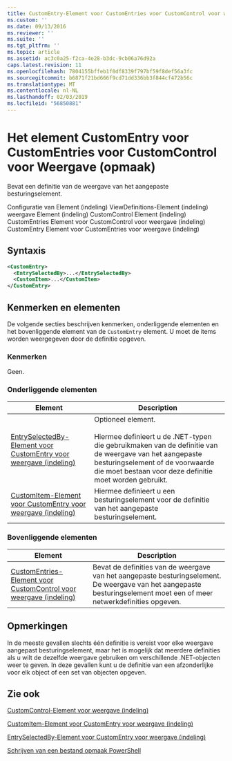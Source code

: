 ```yaml
---
title: CustomEntry-Element voor CustomEntries voor CustomControl voor weergave (indeling) | Microsoft Docs
ms.custom: ''
ms.date: 09/13/2016
ms.reviewer: ''
ms.suite: ''
ms.tgt_pltfrm: ''
ms.topic: article
ms.assetid: ac3c0a25-f2ca-4e28-b3dc-9cb06a76d92a
caps.latest.revision: 11
ms.openlocfilehash: 7804155bffeb1f0df8339f797bf59f8def56a3fc
ms.sourcegitcommit: b6871f21bd666f9cd71dd336bb3f844cf472b56c
ms.translationtype: MT
ms.contentlocale: nl-NL
ms.lasthandoff: 02/03/2019
ms.locfileid: "56850881"
---
```

# <a name="customentry-element-for-customentries-for-customcontrol-for-view-format"></a>Het element CustomEntry voor CustomEntries voor CustomControl voor Weergave (opmaak)

Bevat een definitie van de weergave van het aangepaste besturingselement.

Configuratie van Element (indeling) ViewDefinitions-Element (indeling) weergave Element (indeling) CustomControl Element (indeling) CustomEntries Element voor CustomControl voor weergave (indeling) CustomEntry Element voor CustomEntries voor weergave (indeling)

## <a name="syntax"></a>Syntaxis

```xml
<CustomEntry>
  <EntrySelectedBy>...</EntrySelectedBy>
  <CustomItem>...</CustomItem>
</CustomEntry>
```

## <a name="attributes-and-elements"></a>Kenmerken en elementen

De volgende secties beschrijven kenmerken, onderliggende elementen en het bovenliggende element van de `CustomEntry` element. U moet de items worden weergegeven door de definitie opgeven.

### <a name="attributes"></a>Kenmerken

Geen.

### <a name="child-elements"></a>Onderliggende elementen

|Element|Description|
|-------------|-----------------|
|[EntrySelectedBy-Element voor CustomEntry voor weergave (indeling)](./entryselectedby-element-for-customentry-for-customcontrol-for-view-format.md)|Optioneel element.<br /><br /> Hiermee definieert u de .NET-typen die gebruikmaken van de definitie van de weergave van het aangepaste besturingselement of de voorwaarde die moet bestaan voor deze definitie moet worden gebruikt.|
|[CustomItem-Element voor CustomEntry voor weergave (indeling)](./customitem-element-for-customentry-for-customcontrol-for-view-format.md)|Hiermee definieert u een besturingselement voor de definitie van het aangepaste besturingselement.|

### <a name="parent-elements"></a>Bovenliggende elementen

|Element|Description|
|-------------|-----------------|
|[CustomEntries-Element voor CustomControl voor weergave (indeling)](./customentries-element-for-customcontrol-for-view-format.md)|Bevat de definities van de weergave van het aangepaste besturingselement. De weergave van het aangepaste besturingselement moet een of meer netwerkdefinities opgeven.|

## <a name="remarks"></a>Opmerkingen

In de meeste gevallen slechts één definitie is vereist voor elke weergave aangepast besturingselement, maar het is mogelijk dat meerdere definities als u wilt de dezelfde weergave gebruiken om verschillende .NET-objecten weer te geven. In deze gevallen kunt u de definitie van een afzonderlijke voor elk object of een set van objecten opgeven.

## <a name="see-also"></a>Zie ook

[CustomControl-Element voor weergave (indeling)](./customcontrol-element-for-view-format.md)

[CustomItem-Element voor CustomEntry voor weergave (indeling)](./customitem-element-for-customentry-for-customcontrol-for-view-format.md)

[EntrySelectedBy-Element voor CustomEntry voor weergave (indeling)](./entryselectedby-element-for-customentry-for-customcontrol-for-view-format.md)

[Schrijven van een bestand opmaak PowerShell](./writing-a-powershell-formatting-file.md)

